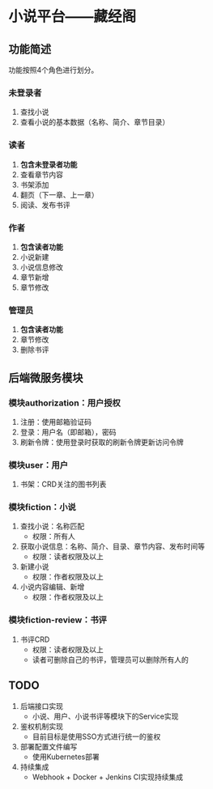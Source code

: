 # 小说平台——藏经阁
## 功能简述
功能按照4个角色进行划分。

### 未登录者
1. 查找小说
2. 查看小说的基本数据（名称、简介、章节目录）

### 读者
1. **包含未登录者功能**
2. 查看章节内容
3. 书架添加
4. 翻页（下一章、上一章）
5. 阅读、发布书评

### 作者
1. **包含读者功能**
2. 小说新建
3. 小说信息修改
4. 章节新增
5. 章节修改

### 管理员
1. **包含读者功能**
2. 章节修改
3. 删除书评

## 后端微服务模块
### 模块authorization：用户授权
1. 注册：使用邮箱验证码
2. 登录：用户名（即邮箱），密码
3. 刷新令牌：使用登录时获取的刷新令牌更新访问令牌

### 模块user：用户
1. 书架：CRD关注的图书列表

### 模块fiction：小说
1. 查找小说：名称匹配
	* 权限：所有人
2. 获取小说信息：名称、简介、目录、章节内容、发布时间等
	* 权限：读者权限及以上
3. 新建小说
	* 权限：作者权限及以上
4. 小说内容编辑、新增
	* 权限：作者权限及以上

### 模块fiction-review：书评
1. 书评CRD
	* 权限：读者权限及以上
	* 读者可删除自己的书评，管理员可以删除所有人的

## TODO
1. 后端接口实现
	* 小说、用户、小说书评等模块下的Service实现
3. 鉴权机制实现
	* 目前目标是使用SSO方式进行统一的鉴权
4. 部署配置文件编写
	* 使用Kubernetes部署
6. 持续集成
	* Webhook + Docker + Jenkins CI实现持续集成
